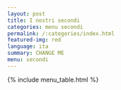 ```yaml
---
layout: post
title: I nostri secondi
categories: menu secondi
permalink: /:categories/index.html
featured-img: red
language: ita
summary: CHANGE ME
menu: secondi
---
```


{% include menu_table.html %}














